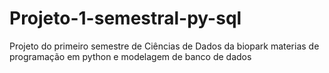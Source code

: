 # Projeto-1-semestral-py-sql
Projeto do primeiro semestre de Ciências de Dados da biopark 
materias de programação em python e modelagem de banco de dados
